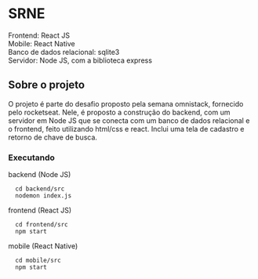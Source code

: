 # SRNE 
Frontend: React JS\
Mobile: React Native\
Banco de dados relacional: sqlite3\
Servidor: Node JS, com a biblioteca express

## Sobre o projeto
O projeto é parte do desafio proposto pela semana omnistack, fornecido pelo rocketseat.
Nele, é proposto a construção do backend, com um servidor em Node JS que se conecta com um banco de dados relacional e
o frontend, feito utilizando html/css e react. Inclui uma tela de cadastro e retorno de chave de busca.


### Executando
backend (Node JS)
```
  cd backend/src
  nodemon index.js
```

frontend (React JS)
```
  cd frontend/src
  npm start
```

mobile (React Native)
```
  cd mobile/src
  npm start
```

